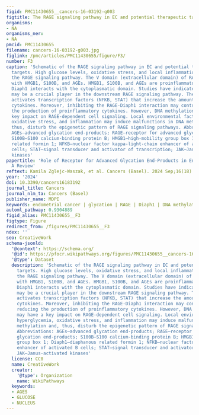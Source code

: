```yaml
---
figid: PMC11430655__cancers-16-03192-g003
figtitle: The RAGE signaling pathway in EC and potential therapeutic targets
organisms:
- NA
organisms_ner:
- NA
pmcid: PMC11430655
filename: cancers-16-03192-g003.jpg
figlink: /pmc/articles/PMC11430655/figure/F3/
number: F3
caption: 'Schematic of the RAGE signaling pathway in EC and potential therapeutic
  targets. High glucose levels, oxidative stress, and local inflammation activate
  the RAGE signaling pathway. The V domain (extracellular domain) of RAGE interacts
  with HMGB1, S100B, and AGEs. HMGB1, S100B, and AGEs are proinflammatory RAGE ligands.
  Diaph1 interacts with the cytoplasmatic domain. Studies have indicated that Diaph1
  may be a crucial player in the downstream RAGE signaling pathway. The signal cascade
  activates transcription factors (NFKB, STAT) that increase the amount of proinflammatory
  cytokines. Moreover, inhibiting the RAGE-Diaph1 interaction may contribute to reducing
  the production of proinflammatory cytokines. However, DNA methylation may have a
  key impact on RAGE-dependent cell signaling. Local environmental factors, hyperglycemia,
  oxidative stress, and inflammation may induce malfunctions in DNA methylation and,
  thus, disturb the epigenetic pattern of RAGE signaling pathways. Abbreviations:
  AGEs—advanced glycation end-products; RAGE—receptor for advanced glycation end-products;
  S100B—S100 calcium-binding protein B; HMGB1—high-mobility group box 1; Diaph1—diaphanous
  related formin 1; NFKB—nuclear factor kappa-light-chain enhancer of activated B
  cells; STAT—signal transducer and activator of transcription; JAK—Janus-activated
  kinases'
papertitle: 'Role of Receptor for Advanced Glycation End-Products in Endometrial Cancer:
  A Review'
reftext: Kamila Zglejc-Waszak, et al. Cancers (Basel). 2024 Sep;16(18).
year: '2024'
doi: 10.3390/cancers16183192
journal_title: Cancers
journal_nlm_ta: Cancers (Basel)
publisher_name: MDPI
keywords: endometrial cancer | glycation | RAGE | Diaph1 | DNA methylation
automl_pathway: 0.9304889
figid_alias: PMC11430655__F3
figtype: Figure
redirect_from: /figures/PMC11430655__F3
ndex: ''
seo: CreativeWork
schema-jsonld:
  '@context': https://schema.org/
  '@id': https://pfocr.wikipathways.org/figures/PMC11430655__cancers-16-03192-g003.html
  '@type': Dataset
  description: 'Schematic of the RAGE signaling pathway in EC and potential therapeutic
    targets. High glucose levels, oxidative stress, and local inflammation activate
    the RAGE signaling pathway. The V domain (extracellular domain) of RAGE interacts
    with HMGB1, S100B, and AGEs. HMGB1, S100B, and AGEs are proinflammatory RAGE ligands.
    Diaph1 interacts with the cytoplasmatic domain. Studies have indicated that Diaph1
    may be a crucial player in the downstream RAGE signaling pathway. The signal cascade
    activates transcription factors (NFKB, STAT) that increase the amount of proinflammatory
    cytokines. Moreover, inhibiting the RAGE-Diaph1 interaction may contribute to
    reducing the production of proinflammatory cytokines. However, DNA methylation
    may have a key impact on RAGE-dependent cell signaling. Local environmental factors,
    hyperglycemia, oxidative stress, and inflammation may induce malfunctions in DNA
    methylation and, thus, disturb the epigenetic pattern of RAGE signaling pathways.
    Abbreviations: AGEs—advanced glycation end-products; RAGE—receptor for advanced
    glycation end-products; S100B—S100 calcium-binding protein B; HMGB1—high-mobility
    group box 1; Diaph1—diaphanous related formin 1; NFKB—nuclear factor kappa-light-chain
    enhancer of activated B cells; STAT—signal transducer and activator of transcription;
    JAK—Janus-activated kinases'
  license: CC0
  name: CreativeWork
  creator:
    '@type': Organization
    name: WikiPathways
  keywords:
  - AGES
  - GLUCOSE
  - NUCLEUS
---
```

